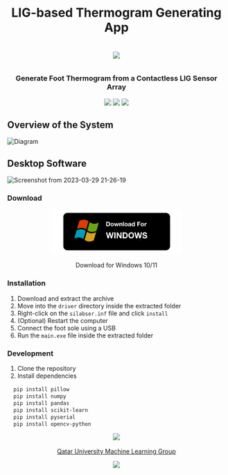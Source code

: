 <h1 align="center">
LIG-based Thermogram Generating App
<p>
<img src="https://raw.githubusercontent.com/catppuccin/catppuccin/main/assets/palette/macchiato.png" width="400" />
</p>
</h1>
<h3 align="center">Generate Foot Thermogram from a Contactless LIG Sensor Array</h3>

<p align="center">
    <a href="https://github.com/atick-faisal/Thermogram-Platform-App/releases"><img src="https://img.shields.io/github/release/atick-faisal/Thermogram-Platform-App?colorA=363a4f&colorB=b7bdf8&style=for-the-badge"></a>
    <a href="https://github.com/atick-faisal/Thermogram-Platform-App/issues"><img src="https://img.shields.io/github/issues/atick-faisal/Thermogram-Platform-App?colorA=363a4f&colorB=f5a97f&style=for-the-badge"></a>
    <a href="https://github.com/atick-faisal/Thermogram-Platform-App/contributors"><img src="https://img.shields.io/github/contributors/atick-faisal/Thermogram-Platform-App?colorA=363a4f&colorB=a6da95&style=for-the-badge"></a>
</p>

## Overview of the System
![Diagram](https://github.com/atick-faisal/LIG-Thermogram-App/assets/38709932/28c7a3d0-bf90-4d66-be96-5399cba02944)

## Desktop Software
![Screenshot from 2023-03-29 21-26-19](https://github.com/atick-faisal/LIG-Thermogram-App/assets/38709932/237b98ce-091f-42c0-a27f-0983976af26e)


### Download
<p align="center">
  <a href="https://github.com/atick-faisal/LIG-Thermogram-App/releases/download/v1.0.1/thermogram_platform_v1.0.1.zip">
    <img src="assets/download.png" width="300"/>
  </a>
</p>
<p align="center">Download for Windows 10/11</p>


### Installation
1. Download and extract the archive
2. Move into the `driver` directory inside the extracted folder
3. Right-click on the `silabser.inf` file and click `install`
4. (Optional) Restart the computer
5. Connect the foot sole using a USB
6. Run the `main.exe` file inside the extracted folder


### Development
1. Clone the repository
2. Install dependencies

```
  pip install pillow
  pip install numpy
  pip install pandas
  pip install scikit-learn
  pip install pyserial
  pip install opencv-python
```

<p align="center"><img src="https://raw.githubusercontent.com/catppuccin/catppuccin/main/assets/footers/gray0_ctp_on_line.svg?sanitize=true" /></p>
<p align="center"><a href="https://sites.google.com/view/mchowdhury" target="_blank">Qatar University Machine Learning Group</a>
<p align="center"><a href="https://github.com/catppuccin/catppuccin/blob/main/LICENSE"><img src="https://img.shields.io/static/v1.svg?style=for-the-badge&label=License&message=MIT&logoColor=d9e0ee&colorA=363a4f&colorB=b7bdf8"/></a></p>
